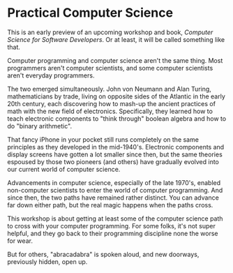 # Practical Computer Science

This is an early preview of an upcoming workshop and book, _Computer Science for Software Developers_.  Or at least, it will be called something like that.

Computer programming and computer science aren't the same thing.  Most programmers aren't
computer scientists, and some computer scientists aren't everyday programmers.

The two emerged simultaneously.  John von Neumann and Alan Turing, mathematicians by trade, living on opposite sides of the Atlantic in the early 20th century, each discovering how
to mash-up the ancient practices of math with the new field of electronics.  Specifically,
they learned how to teach electronic components to "think through" boolean algebra and 
how to do "binary arithmetic".

That fancy iPhone in your pocket still runs completely on the same principles as they developed in the mid-1940's.  Electronic components and display screens have gotten a lot smaller since then, but the same theories espoused by those two pioneers (and others) have gradually evolved 
into our current world of computer science.

Advancements in computer science, especially of the late 1970's, enabled non-computer scientists
to enter the world of computer programming.  And since then, the two paths have remained
rather distinct.  You can advance far down either path, but the real magic happens when the 
paths cross.  

This workshop is about getting at least some of the computer science path to cross with your computer programming.  For some folks, it's not super helpful, and they go back to their
programming discipline none the worse for wear.  

But for others, "abracadabra" is spoken aloud, and new doorways, previously hidden, open up.
